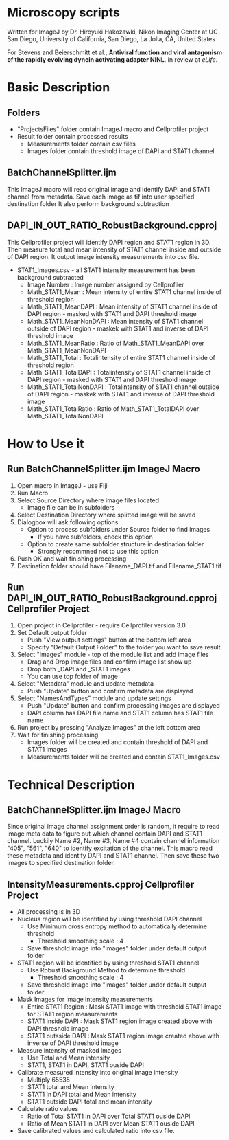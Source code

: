 # Microscopy scripts
Written for ImageJ by Dr. Hiroyuki Hakozawki, Nikon Imaging Center at UC San Diego, University of California, San Diego, La Jolla, CA, United States

For Stevens and Beierschmitt et al., <b>Antiviral function and viral antagonism of the rapidly evolving dynein activating adapter NINL</b>. in review at <i>eLife</i>.

# Basic Description
## Folders
- "ProjectsFiles" folder contain ImageJ macro and Cellprofiler project
- Result folder contain processed results
    - Measurements folder contain csv files
    - Images folder contain threshold image of DAPI and STAT1 channel

## BatchChannelSplitter.ijm
This ImageJ macro will read original image and identify DAPI and STAT1 channel from metadata.
Save each image as tif into user specified destination folder
It also perform background subtraction

## DAPI_IN_OUT_RATIO_RobustBackground.cpproj
This Cellprofiler project will identify DAPI region and STAT1 region in 3D. Then measure total and mean intensity of STAT1 channel inside and outside of DAPI region.
It output image intensity measurements into csv file.
- STAT1_Images.csv - all STAT1 intensity measurement has been background subtracted
    - Image Number : Image number assigned by Cellprofiler
    - Math_STAT1_Mean : Mean intensity of entire STAT1 channel inside of threshold region
    - Math_STAT1_MeanDAPI : Mean intensity of STAT1 channel inside of DAPI region - masked with STAT1 and DAPI threshold image
    - Math_STAT1_MeanNonDAPI : Mean intensity of STAT1 channel outside of DAPI region - maskek with STAT1 and inverse of DAPI threshold image
    - Math_STAT1_MeanRatio : Ratio of Math_STAT1_MeanDAPI over Math_STAT1_MeanNonDAPI
    - Math_STAT1_Total : Totalintensity of entire STAT1 channel inside of threshold region
    - Math_STAT1_TotalDAPI : Totalintensity of STAT1 channel inside of DAPI region - masked with STAT1 and DAPI threshold image
    - Math_STAT1_TotalNonDAPI : Totalintensity of STAT1 channel outside of DAPI region - maskek with STAT1 and inverse of DAPI threshold image
    - Math_STAT1_TotalRatio : Ratio of Math_STAT1_TotalDAPI over Math_STAT1_TotalNonDAPI

# How to Use it

## Run BatchChannelSplitter.ijm ImageJ Macro
1. Open macro in ImageJ - use Fiji
2. Run Macro
3. Select Source Directory where image files located
    - Image file can be in subfolders
4. Select Destination Directory where splitted image will be saved
5. Dialogbox will ask following options
    - Option to process subfolders under Source folder to find images
        - If you have subfolders, check this option
    - Option to create same subfolder structure in destination folder
        - Strongly recommned not to use this option
6. Push OK and wait finishing processing
7. Destination folder should have Filename_DAPI.tif and Filename_STAT1.tif

## Run DAPI_IN_OUT_RATIO_RobustBackground.cpproj Cellprofiler Project
1. Open project in Cellprofiler - require Cellprofiler version 3.0
2. Set Default output folder
    - Push "View output settings" button at the bottom left area
    - Specify "Default Output Folder" to the folder you want to save result.
3. Select "Images" module - top of the module list and add image files
    - Drag and Drop image files and confirm image list show up
    - Drop both _DAPI and _STAT1 images
    - You can use top folder of image
4. Select "Metadata" module and update metadata
    - Push "Update" button and confirm metadata are displayed
5. Select "NamesAndTypes" module and update settings
    - Push "Update" button and confirm processing images are displayed
    - DAPI column has DAPI file name and STAT1 column has STAT1 file name
6. Run project by pressing "Analyze Images" at the left bottom area
7. Wait for finishing processing
    - Images folder will be created and contain threshold of DAPI and STAT1 images
    - Measurements folder will be created and contain STAT1_Images.csv

# Technical Description

## BatchChannelSplitter.ijm ImageJ Macro
Since original image channel assignment order is random, it require to read image meta data to figure out which channel contain DAPI and STAT1 channel.
Luckily Name #2, Name #3, Name #4 contain channel information "405", "561", "640" to identify excitation of the channel.
This macro read these metadata and identify DAPI and STAT1 channel. Then save these two images to specified destination folder.

## IntensityMeasurements.cpproj Cellprofiler Project
- All processing is in 3D
- Nucleus region will be identified by using threshold DAPI channel
    - Use Minimum cross entropy method to automatically determine threshold
        - Threshold smoothing scale : 4
    - Save threshold image into "images" folder under default output folder
- STAT1 region will be identified by using threshold STAT1 channel
    - Use Robust Background Method to determine threshold
        - Threshold smoothing scale : 4
    - Save threshold image into "images" folder under default output folder
- Mask Images for image intensity measurements
    - Entire STAT1 Region : Mask STAT1 image with threshold STAT1 image for STAT1 region measurements
    - STAT1 inside DAPI : Mask STAT1 region image created above with DAPI threshold image
    - STAT1 outsside DAPI : Mask STAT1 region image created above with inverse of DAPI threshold image
- Measure intensity of masked images
    - Use Total and Mean intensity
    - STAT1, STAT1 in DAPI, STAT1 ouside DAPI  
- Calibrate measured intensity into original image intensity
    - Multiply 65535
    - STAT1 total and Mean intensity
    - STAT1 in DAPI total and Mean intensity
    - STAT1 outside DAPI total and mean intensity
- Calculate ratio values
    - Ratio of Total STAT1 in DAPI over Total STAT1 ouside DAPI
    - Ratio of Mean STAT1 in DAPI over Mean STAT1 ouside DAPI
- Save calibrated values and calculated ratio into csv file.











